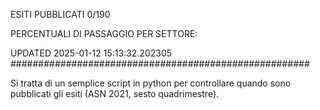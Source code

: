 ESITI PUBBLICATI 0/190 

PERCENTUALI DI PASSAGGIO PER SETTORE:

UPDATED 2025-01-12 15:13:32.202305
###################################################### 

Si tratta di un semplice script in python per controllare quando sono pubblicati gli esiti (ASN 2021, sesto quadrimestre).

